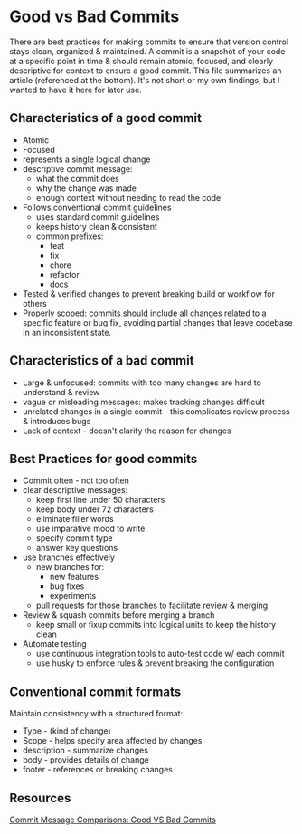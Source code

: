 # Good vs Bad Commits

There are best practices for making commits to ensure that version control stays clean, organized & maintained. A commit is a snapshot of your code at a specific point in time & should remain atomic, focused, and clearly descriptive for context to ensure a good commit. This file summarizes an article (referenced at the bottom).  It's not short or my own findings, but I wanted to have it here for later use.

## Characteristics of a good commit
* Atomic
* Focused
* represents a single logical change
* descriptive commit message: 
    * what the commit does
    * why the change was made
    * enough context without needing to read the code
* Follows conventional commit guidelines
    * uses standard commit guidelines
    * keeps history clean & consistent
    * common prefixes: 
        * feat
        * fix
        * chore
        * refactor
        * docs
* Tested & verified changes to prevent breaking build or workflow for others
* Properly scoped: commits should include all changes related to a specific feature or bug fix, avoiding partial changes that leave codebase in an inconsistent state.

## Characteristics of a bad commit
* Large & unfocused: commits with too many changes are hard to understand & review
* vague or misleading messages: makes tracking changes difficult
* unrelated changes in a single commit - this complicates review process & introduces bugs
* Lack of context - doesn't clarify the reason for changes

## Best Practices for good commits 
* Commit often - not too often
* clear descriptive messages:
    * keep first line under 50 characters
    * keep body under 72 characters
    * eliminate filler words
    * use imparative mood to write
    * specify commit type
    * answer key questions
* use branches effectively
    * new branches for:
        * new features
        * bug fixes
        * experiments
    * pull requests for those branches to facilitate review & merging
* Review & squash commits before merging a branch
    * keep small or fixup commits into logical units to keep the history clean
* Automate testing
    * use continuous integration tools to auto-test code w/ each commit
    * use husky to enforce rules & prevent breaking the configuration

## Conventional commit formats
Maintain consistency with a structured format:
* Type - (kind of change)
* Scope - helps specify area affected by changes
* description - summarize changes
* body - provides details of change
* footer - references or breaking changes
## Resources

[Commit Message Comparisons: Good VS Bad Commits](https://dev.to/kamleshsah_33/good-commit-vs-bad-commit-commit-message-comparisons-1ggp?ref=dailydev)